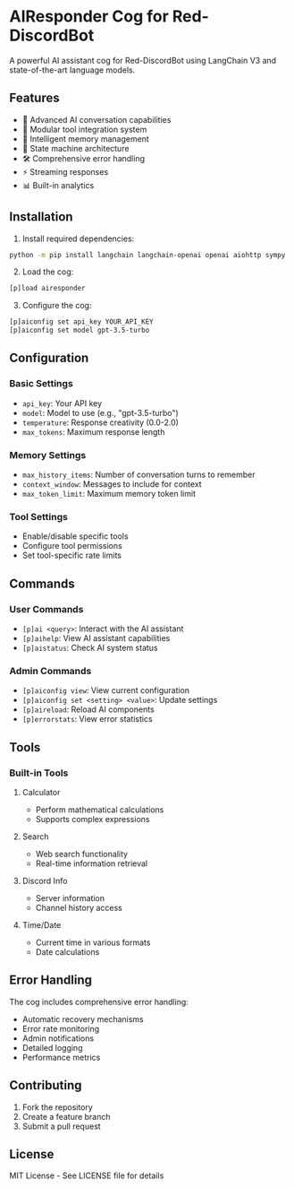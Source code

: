 
# AIResponder Cog for Red-DiscordBot

A powerful AI assistant cog for Red-DiscordBot using LangChain V3 and state-of-the-art language models.

## Features

- 🤖 Advanced AI conversation capabilities
- 🔧 Modular tool integration system
- 💾 Intelligent memory management
- 🔄 State machine architecture
- 🛠️ Comprehensive error handling
- ⚡ Streaming responses
- 📊 Built-in analytics

## Installation

1. Install required dependencies:
```bash
python -m pip install langchain langchain-openai openai aiohttp sympy
```

2. Load the cog:
```bash
[p]load airesponder
```

3. Configure the cog:
```bash
[p]aiconfig set api_key YOUR_API_KEY
[p]aiconfig set model gpt-3.5-turbo
```

## Configuration

### Basic Settings
- `api_key`: Your API key
- `model`: Model to use (e.g., "gpt-3.5-turbo")
- `temperature`: Response creativity (0.0-2.0)
- `max_tokens`: Maximum response length

### Memory Settings
- `max_history_items`: Number of conversation turns to remember
- `context_window`: Messages to include for context
- `max_token_limit`: Maximum memory token limit

### Tool Settings
- Enable/disable specific tools
- Configure tool permissions
- Set tool-specific rate limits

## Commands

### User Commands
- `[p]ai <query>`: Interact with the AI assistant
- `[p]aihelp`: View AI assistant capabilities
- `[p]aistatus`: Check AI system status

### Admin Commands
- `[p]aiconfig view`: View current configuration
- `[p]aiconfig set <setting> <value>`: Update settings
- `[p]aireload`: Reload AI components
- `[p]errorstats`: View error statistics

## Tools

### Built-in Tools
1. Calculator
   - Perform mathematical calculations
   - Supports complex expressions

2. Search
   - Web search functionality
   - Real-time information retrieval

3. Discord Info
   - Server information
   - Channel history access

4. Time/Date
   - Current time in various formats
   - Date calculations

## Error Handling

The cog includes comprehensive error handling:
- Automatic recovery mechanisms
- Error rate monitoring
- Admin notifications
- Detailed logging
- Performance metrics

## Contributing

1. Fork the repository
2. Create a feature branch
3. Submit a pull request

## License

MIT License - See LICENSE file for details
